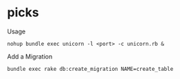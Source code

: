 picks
=====

Usage

```
nohup bundle exec unicorn -l <port> -c unicorn.rb &
```

Add a Migration

``` bash
bundle exec rake db:create_migration NAME=create_table
```
